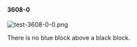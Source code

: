#### 3608-0
![test-3608-0-0.png](https://github.com/lil-lab/nlvr/raw/master/nlvr/test/images/5/test-3608-0-0.png "test-3608-0-0.png")

There is no blue block above a black block.
